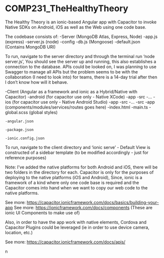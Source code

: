 # COMP231_TheHealthyTheory
The Healthy Theory is an ionic-based Angular app with Capacitor to invoke Native SDKs on Android, iOS as well as the Web using one code base.

The codebase consists of:
-Server (MongoDB Atlas, Express, Node)
	-app.js (express)
	-server.js (node)
	-config
		-db.js (Mongoose)
		-default.json (Contains MongoDB URI)

To run, navigate to the server directory and through the terminal run ‘node server.js’, You should see the server up and running, this also establishes a connection to the database. APIs could be looked on, I was planning to use Swagger to manage all APIs but the problem seems to be with the collaboration (I need to look into) for teams, there is a 14-day trial after then I don’t know how will it behave.
	
-Client (Angular as a framework and ionic as a Hybrid/Native with Capacitor)
	-android (for capacitor use only - Native XCode)
		-app
			-src
		-...
	-ios (for capacitor use only - Native Android Studio)
		-app
			-src
		-...
	-src
		-app (components/modules/services/routes goes here)
		-index.html
		-main.ts
		-global.scss (global styles)
	
	-angular.json
	
	-package.json

	-ionic.config.json

To run, navigate to the client directory and ‘ionic serve’ - Default View is constructed of a sidebar template (to be modified accordingly - just for reference purposes)

Note: I’ve added the native platforms for both Android and iOS, there will be two folders in the directory for each. Capacitor is only for the purposes of deploying to the native platforms (iOS and Android), Since, ionic is a framework of a kind where only one code base is required and the Capacitor comes into hand when we want to copy our web code to the native platforms.

See more: https://capacitor.ionicframework.com/docs/basics/building-your-app
See more: https://ionicframework.com/docs/components (These are ionic UI Components to make use of)

Also, in order to have the app work with native elements, Cordova and Capacitor Plugins could be leveraged (ie in order to use device camera, location, etc.)

See more: https://capacitor.ionicframework.com/docs/apis/


n
